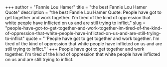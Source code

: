 +++
author = "Fannie Lou Hamer"
title = "the best Fannie Lou Hamer Quote"
description = "the best Fannie Lou Hamer Quote: People have got to get together and work together. I'm tired of the kind of oppression that white people have inflicted on us and are still trying to inflict."
slug = "people-have-got-to-get-together-and-work-together-im-tired-of-the-kind-of-oppression-that-white-people-have-inflicted-on-us-and-are-still-trying-to-inflict"
quote = '''People have got to get together and work together. I'm tired of the kind of oppression that white people have inflicted on us and are still trying to inflict.'''
+++
People have got to get together and work together. I'm tired of the kind of oppression that white people have inflicted on us and are still trying to inflict.
